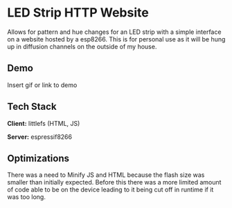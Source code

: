 # LED Strip HTTP Website
Allows for pattern and hue changes for an LED strip with a simple interface on a website hosted by a esp8266. This is for personal use as it will be hung up in diffusion channels on the outside of my house.

## Demo

Insert gif or link to demo


## Tech Stack

**Client:** littlefs (HTML, JS)

**Server:** espressif8266


## Optimizations
There was a need to Minify JS and HTML because the flash size was smaller than initially expected. Before this there was a more limited amount of code able to be on the device leading to it being cut off in runtime if it was too long.

